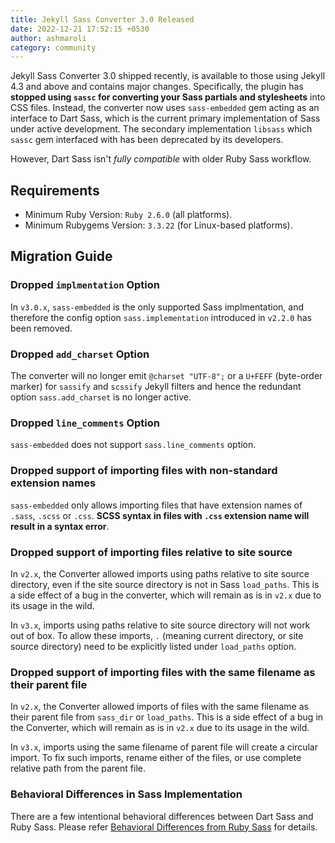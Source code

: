 ```yaml
---
title: Jekyll Sass Converter 3.0 Released
date: 2022-12-21 17:52:15 +0530
author: ashmaroli
category: community
---
```


Jekyll Sass Converter 3.0 shipped recently, is available to those using Jekyll 4.3 and above and contains major changes.
Specifically, the plugin has **stopped using `sassc` for converting your Sass partials and stylesheets** into CSS files.
Instead, the converter now uses `sass-embedded` gem acting as an interface to Dart Sass, which is the current primary
implementation of Sass under active development. The secondary implementation `libsass` which `sassc` gem interfaced
with has been deprecated by its developers.

However, Dart Sass isn't *fully compatible* with older Ruby Sass workflow.

## Requirements

- Minimum Ruby Version: `Ruby 2.6.0` (all platforms).
- Minimum Rubygems Version: `3.3.22` (for Linux-based platforms).

## Migration Guide

### Dropped `implmentation` Option

In `v3.0.x`, `sass-embedded` is the only supported Sass implmentation, and therefore the config option
`sass.implementation` introduced in `v2.2.0` has been removed.


### Dropped `add_charset` Option

The converter will no longer emit `@charset "UTF-8";` or a `U+FEFF` (byte-order marker) for `sassify` and `scssify`
Jekyll filters and hence the redundant option `sass.add_charset` is no longer active.


### Dropped `line_comments` Option

`sass-embedded` does not support `sass.line_comments` option.


### Dropped support of importing files with non-standard extension names

`sass-embedded` only allows importing files that have extension names of `.sass`, `.scss` or `.css`. **SCSS syntax in
files with `.css` extension name will result in a syntax error**.


### Dropped support of importing files relative to site source

In `v2.x`, the Converter allowed imports using paths relative to site source directory, even if the site source
directory is not in Sass `load_paths`. This is a side effect of a bug in the converter, which will remain as is in
`v2.x` due to its usage in the wild.

In `v3.x`, imports using paths relative to site source directory will not work out of box. To allow these imports, `.`
(meaning current directory, or site source directory) need to be explicitly listed under `load_paths` option.


### Dropped support of importing files with the same filename as their parent file

In `v2.x`, the Converter allowed imports of files with the same filename as their parent file from `sass_dir` or
`load_paths`. This is a side effect of a bug in the Converter, which will remain as is in `v2.x` due to its usage in the
wild.

In `v3.x`, imports using the same filename of parent file will create a circular import. To fix such imports, rename
either of the files, or use complete relative path from the parent file.


### Behavioral Differences in Sass Implementation

There are a few intentional behavioral differences between Dart Sass and Ruby Sass. Please refer
[Behavioral Differences from Ruby Sass][behavioral-differences] for details.

[behavioral-differences]: https://github.com/sass/dart-sass#behavioral-differences-from-ruby-sass
